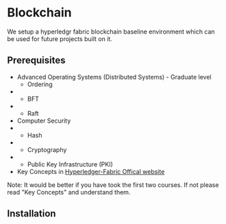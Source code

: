 # Blockchain

We setup a hyperledgr fabric blockchain baseline environment which can be used for future projects built on it.

## Prerequisites
- Advanced Operating Systems (Distributed Systems) - Graduate level 
  - Ordering
- - BFT
- - Raft
- Computer Security
- - Hash
- - Cryptography
- - Public Key Infrastructure (PKI)
- Key Concepts in [Hyperledger-Fabric Offical website](https://hyperledger-fabric.readthedocs.io/en/latest/key_concepts.html)

Note:
  It would be better if you have took the first two courses. If not please read "Key Concepts" and understand them.
  
## Installation
